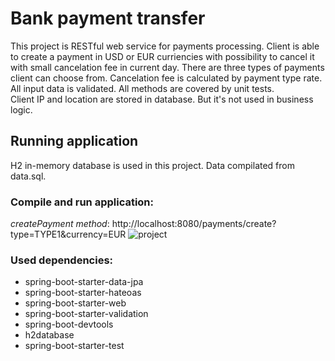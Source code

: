 # Bank payment transfer
This project is RESTful web service for payments processing.
Client is able to create a payment in USD or EUR curriencies with possibility to cancel it with small cancelation fee in current day.
There are three types of payments client can choose from. Cancelation fee is calculated by payment type rate.
All input data is validated.
All methods are covered by unit tests.  
Client IP and location are stored in database. But it's not used in business logic. 

## Running application
H2 in-memory database is used in this project. Data compilated from data.sql. 
### Compile and run application:
<i>createPayment method</i>:
http://localhost:8080/payments/create?type=TYPE1&currency=EUR
![project](https://user-images.githubusercontent.com/56863735/96388677-1ab7bf80-11b3-11eb-98e1-68b88c0dbc8b.png)
### Used dependencies:
- spring-boot-starter-data-jpa
- spring-boot-starter-hateoas
- spring-boot-starter-web
- spring-boot-starter-validation
- spring-boot-devtools
- h2database
- spring-boot-starter-test